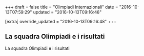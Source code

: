 +++
draft = false
title = "Olimpiadi Internazionali"
date = "2016-10-13T07:59:29"
updated = "2016-10-13T09:16:48"

[extra]
override_updated = "2016-10-13T09:16:48"
+++
## La squadra Olimpiadi e i risultati

La squadra Olimpiadi e i risultati

